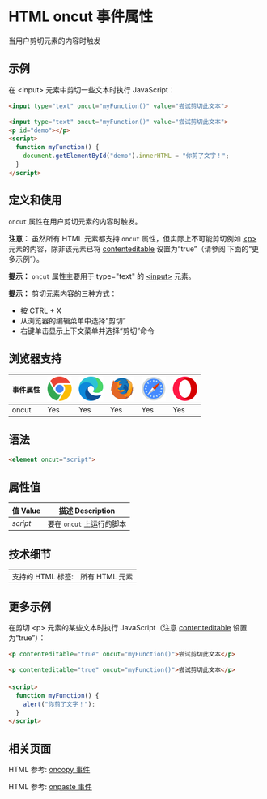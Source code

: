 HTML oncut 事件属性
===

当用户剪切元素的内容时触发

## 示例

在 \<input> 元素中剪切一些文本时执行 JavaScript：

```html
<input type="text" oncut="myFunction()" value="尝试剪切此文本">
```

```html idoc:preview:iframe
<input type="text" oncut="myFunction()" value="尝试剪切此文本">
<p id="demo"></p>
<script>
  function myFunction() {
    document.getElementById("demo").innerHTML = "你剪了文字！";
  }
</script>
```

## 定义和使用

`oncut` 属性在用户剪切元素的内容时触发。

**注意：** 虽然所有 HTML 元素都支持 `oncut` 属性，但实际上不可能剪切例如 [\<p>](../tags/p.md) 元素的内容，除非该元素已将 [contenteditable](../attribute/contenteditable.md) 设置为“true”（请参阅 下面的“更多示例”）。

**提示：** `oncut` 属性主要用于 type="text" 的 [\<input>](../tags/input.md) 元素。

**提示：** 剪切元素内容的三种方式：

* 按 CTRL + X
* 从浏览器的编辑菜单中选择“剪切”
* 右键单击显示上下文菜单并选择“剪切”命令

## 浏览器支持

| 事件属性 | ![chrome][1] | ![edge][2] | ![firefox][3] | ![safari][4] | ![opera][5] |
| --- | --- | --- | --- | --- | --- |
| oncut | Yes | Yes | Yes | Yes | Yes |
<!--rehype:style=width: 100%; display: inline-table;-->

## 语法

```html
<element oncut="script">
```

## 属性值

| 值 Value | 描述 Description |
| --- | --- |
| *script* | 要在 `oncut` 上运行的脚本 |
<!--rehype:style=width: 100%; display: inline-table;-->

## 技术细节

|   |   |
| ---- | ---- |
| 支持的 HTML 标签: | 所有 HTML 元素 |
<!--rehype:style=width: 100%; display: inline-table;-->

## 更多示例

在剪切 \<p> 元素的某些文本时执行 JavaScript（注意 [contenteditable](../attribute/contenteditable.md) 设置为“true”）：

```html
<p contenteditable="true" oncut="myFunction()">尝试剪切此文本</p>
```

```html idoc:preview:iframe
<p contenteditable="true" oncut="myFunction()">尝试剪切此文本</p>

<script>
  function myFunction() {
    alert("你剪了文字！");
  }
</script>
```


## 相关页面

HTML 参考: [oncopy 事件](./oncopy.md)

HTML 参考: [onpaste 事件](./onpaste.md)



[1]: ../assets/chrome.svg
[2]: ../assets/edge.svg
[3]: ../assets/firefox.svg
[4]: ../assets/safari.svg
[5]: ../assets/opera.svg



